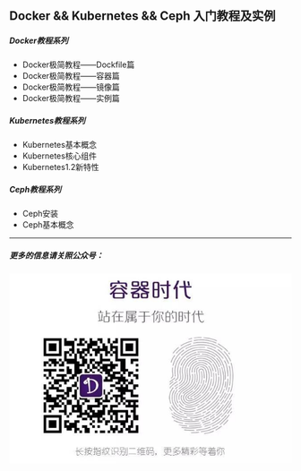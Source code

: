 Docker && Kubernetes && Ceph 入门教程及实例
-------------------------------------------------------------------

##### Docker教程系列
+ Docker极简教程——Dockfile篇
+ Docker极简教程——容器篇
+ Docker极简教程——镜像篇
+ Docker极简教程——实例篇

##### Kubernetes教程系列
+ Kubernetes基本概念
+ Kubernetes核心组件
+ Kubernetes1.2新特性


##### Ceph教程系列
+ Ceph安装
+ Ceph基本概念


-------------------------------------------------------------------

##### 更多的信息请关照公众号：
![CaaSOne](images/容器时代二维码.jpg)
